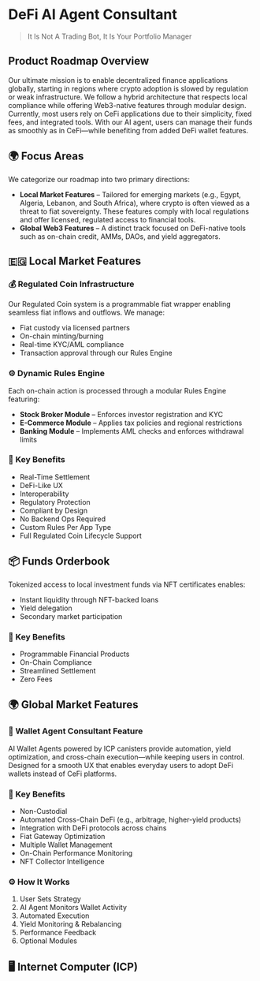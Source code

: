 # DeFi AI Agent Consultant

> It Is Not A Trading Bot, It Is Your Portfolio Manager

## Product Roadmap Overview

Our ultimate mission is to enable decentralized finance applications globally, starting in regions where crypto adoption is slowed by regulation or weak infrastructure. We follow a hybrid architecture that respects local compliance while offering Web3-native features through modular design. Currently, most users rely on CeFi applications due to their simplicity, fixed fees, and integrated tools. With our AI agent, users can manage their funds as smoothly as in CeFi—while benefiting from added DeFi wallet features.

## 🌍 Focus Areas

We categorize our roadmap into two primary directions:

* **Local Market Features** – Tailored for emerging markets (e.g., Egypt, Algeria, Lebanon, and South Africa), where crypto is often viewed as a threat to fiat sovereignty. These features comply with local regulations and offer licensed, regulated access to financial tools.
* **Global Web3 Features** – A distinct track focused on DeFi-native tools such as on-chain credit, AMMs, DAOs, and yield aggregators.

## 🇪🇬 Local Market Features

### 💰 Regulated Coin Infrastructure

Our Regulated Coin system is a programmable fiat wrapper enabling seamless fiat inflows and outflows. We manage:

* Fiat custody via licensed partners
* On-chain minting/burning
* Real-time KYC/AML compliance
* Transaction approval through our Rules Engine

### ⚙️ Dynamic Rules Engine

Each on-chain action is processed through a modular Rules Engine featuring:

* **Stock Broker Module** – Enforces investor registration and KYC
* **E-Commerce Module** – Applies tax policies and regional restrictions
* **Banking Module** – Implements AML checks and enforces withdrawal limits

### 🌟 Key Benefits

* Real-Time Settlement
* DeFi-Like UX
* Interoperability
* Regulatory Protection
* Compliant by Design
* No Backend Ops Required
* Custom Rules Per App Type
* Full Regulated Coin Lifecycle Support

## 📦 Funds Orderbook

Tokenized access to local investment funds via NFT certificates enables:

* Instant liquidity through NFT-backed loans
* Yield delegation
* Secondary market participation

### 🌟 Key Benefits

* Programmable Financial Products
* On-Chain Compliance
* Streamlined Settlement
* Zero Fees

## 🌍 Global Market Features

### 🤖 Wallet Agent Consultant Feature

AI Wallet Agents powered by ICP canisters provide automation, yield optimization, and cross-chain execution—while keeping users in control. Designed for a smooth UX that enables everyday users to adopt DeFi wallets instead of CeFi platforms.

### 🌟 Key Benefits

* Non-Custodial
* Automated Cross-Chain DeFi (e.g., arbitrage, higher-yield products)
* Integration with DeFi protocols across chains
* Fiat Gateway Optimization
* Multiple Wallet Management
* On-Chain Performance Monitoring
* NFT Collector Intelligence

### ⚙️ How It Works

1. User Sets Strategy
2. AI Agent Monitors Wallet Activity
3. Automated Execution
4. Yield Monitoring & Rebalancing
5. Performance Feedback
6. Optional Modules

## 🖥️ Internet Computer (ICP)

